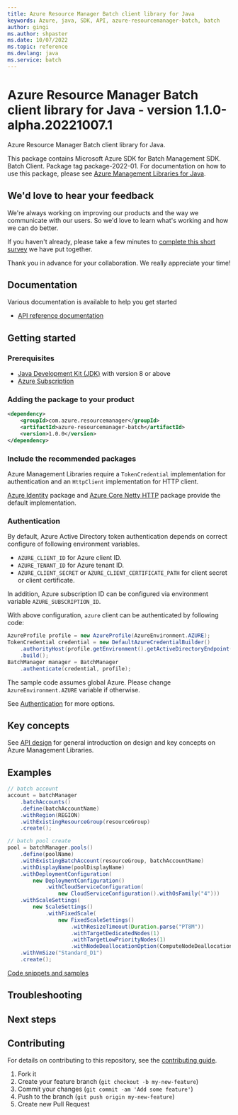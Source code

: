 ```yaml
---
title: Azure Resource Manager Batch client library for Java
keywords: Azure, java, SDK, API, azure-resourcemanager-batch, batch
author: gingi
ms.author: shpaster
ms.date: 10/07/2022
ms.topic: reference
ms.devlang: java
ms.service: batch
---
```

# Azure Resource Manager Batch client library for Java - version 1.1.0-alpha.20221007.1 


Azure Resource Manager Batch client library for Java.

This package contains Microsoft Azure SDK for Batch Management SDK. Batch Client. Package tag package-2022-01. For documentation on how to use this package, please see [Azure Management Libraries for Java](https://aka.ms/azsdk/java/mgmt).

## We'd love to hear your feedback

We're always working on improving our products and the way we communicate with our users. So we'd love to learn what's working and how we can do better.

If you haven't already, please take a few minutes to [complete this short survey][survey] we have put together.

Thank you in advance for your collaboration. We really appreciate your time!

## Documentation

Various documentation is available to help you get started

- [API reference documentation][docs]

## Getting started

### Prerequisites

- [Java Development Kit (JDK)][jdk] with version 8 or above
- [Azure Subscription][azure_subscription]

### Adding the package to your product

[//]: # ({x-version-update-start;com.azure.resourcemanager:azure-resourcemanager-batch;current})
```xml
<dependency>
    <groupId>com.azure.resourcemanager</groupId>
    <artifactId>azure-resourcemanager-batch</artifactId>
    <version>1.0.0</version>
</dependency>
```
[//]: # ({x-version-update-end})

### Include the recommended packages

Azure Management Libraries require a `TokenCredential` implementation for authentication and an `HttpClient` implementation for HTTP client.

[Azure Identity][azure_identity] package and [Azure Core Netty HTTP][azure_core_http_netty] package provide the default implementation.

### Authentication

By default, Azure Active Directory token authentication depends on correct configure of following environment variables.

- `AZURE_CLIENT_ID` for Azure client ID.
- `AZURE_TENANT_ID` for Azure tenant ID.
- `AZURE_CLIENT_SECRET` or `AZURE_CLIENT_CERTIFICATE_PATH` for client secret or client certificate.

In addition, Azure subscription ID can be configured via environment variable `AZURE_SUBSCRIPTION_ID`.

With above configuration, `azure` client can be authenticated by following code:

```java
AzureProfile profile = new AzureProfile(AzureEnvironment.AZURE);
TokenCredential credential = new DefaultAzureCredentialBuilder()
    .authorityHost(profile.getEnvironment().getActiveDirectoryEndpoint())
    .build();
BatchManager manager = BatchManager
    .authenticate(credential, profile);
```

The sample code assumes global Azure. Please change `AzureEnvironment.AZURE` variable if otherwise.

See [Authentication][authenticate] for more options.

## Key concepts

See [API design][design] for general introduction on design and key concepts on Azure Management Libraries.

## Examples

```java
// batch account
account = batchManager
    .batchAccounts()
    .define(batchAccountName)
    .withRegion(REGION)
    .withExistingResourceGroup(resourceGroup)
    .create();

// batch pool create
pool = batchManager.pools()
    .define(poolName)
    .withExistingBatchAccount(resourceGroup, batchAccountName)
    .withDisplayName(poolDisplayName)
    .withDeploymentConfiguration(
        new DeploymentConfiguration()
            .withCloudServiceConfiguration(
                new CloudServiceConfiguration().withOsFamily("4")))
    .withScaleSettings(
        new ScaleSettings()
            .withFixedScale(
                new FixedScaleSettings()
                    .withResizeTimeout(Duration.parse("PT8M"))
                    .withTargetDedicatedNodes(1)
                    .withTargetLowPriorityNodes(1)
                    .withNodeDeallocationOption(ComputeNodeDeallocationOption.TASK_COMPLETION)))
    .withVmSize("Standard_D1")
    .create();
```
[Code snippets and samples](https://github.com/Azure/azure-sdk-for-java/blob/main/sdk/batch/azure-resourcemanager-batch/SAMPLE.md)


## Troubleshooting

## Next steps

## Contributing

For details on contributing to this repository, see the [contributing guide](https://github.com/Azure/azure-sdk-for-java/blob/main/CONTRIBUTING.md).

1. Fork it
1. Create your feature branch (`git checkout -b my-new-feature`)
1. Commit your changes (`git commit -am 'Add some feature'`)
1. Push to the branch (`git push origin my-new-feature`)
1. Create new Pull Request

<!-- LINKS -->
[survey]: https://microsoft.qualtrics.com/jfe/form/SV_ehN0lIk2FKEBkwd?Q_CHL=DOCS
[docs]: https://azure.github.io/azure-sdk-for-java/
[jdk]: /java/azure/jdk/
[azure_subscription]: https://azure.microsoft.com/free/
[azure_identity]: https://github.com/Azure/azure-sdk-for-java/blob/main/sdk/identity/azure-identity
[azure_core_http_netty]: https://github.com/Azure/azure-sdk-for-java/blob/main/sdk/core/azure-core-http-netty
[authenticate]: https://github.com/Azure/azure-sdk-for-java/blob/main/sdk/resourcemanager/docs/AUTH.md
[design]: https://github.com/Azure/azure-sdk-for-java/blob/main/sdk/resourcemanager/docs/DESIGN.md

